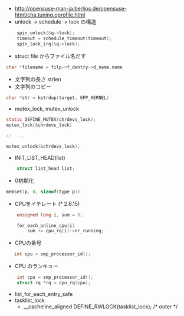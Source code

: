  * http://opensuse-man-ja.berlios.de/opensuse-html/cha.tuning.oprofile.html
 * unlock -> schedule -> lock の構造
```c
	spin_unlock(&q->lock);
	timeout = schedule_timeout(timeout);
	spin_lock_irq(&q->lock);
```

 * struct file からファイル名だす
```c
char *filename = filp->f_dentry->d_name.name
```

 * 文字列の長さ strlen
 * 文字列のコピー
``` c
char *str = kstrdup(target, GFP_KERNEL)
```

 * mutex_lock, mutex_unlock
```c
static DEFINE_MUTEX(chrdevs_lock);
mutex_lock(&chrdevs_lock)

//  ...

mutex_unlock(&chrdevs_lock);
```

 * INIT_LIST_HEAD(list)
```c
	struct list_head list;
```

 * 0初期化
```c
memset(p, 0, sizeof(type p))
```

 * CPUをイテレート (* 2.6.15)
```c
	unsigned long i, sum = 0;

 	for_each_online_cpu(i)
		sum += cpu_rq(i)->nr_running;
```        

 * CPUの番号
```c
   int cpu = smp_processor_id();
```
 * CPU のランキュー
``` c
    int cpu = smp_processor_id();
    struct rq *rq = cpu_rq(cpu);
```

 * list_for_each_entry_safe
 * tasklist_lock
   * __cacheline_aligned DEFINE_RWLOCK(tasklist_lock);  /* outer */
